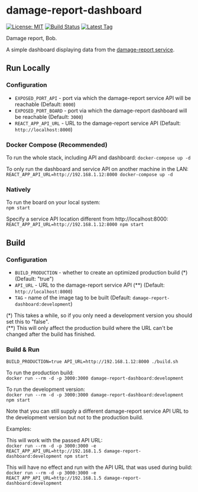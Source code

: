 # damage-report-dashboard
[![License: MIT](https://img.shields.io/badge/License-MIT-yellow.svg)](https://opensource.org/licenses/MIT)
[![Build Status](https://travis-ci.org/Rekhyt/damage-report-dashboard.svg?branch=master)](https://travis-ci.org/Rekhyt/damage-report-dashboard)
[![Latest Tag](https://img.shields.io/github/v/tag/rekhyt/damage-report-dashboard?style=flat)](https://github.com/Rekhyt/damage-report-dashboard/releases)

Damage report, Bob.

A simple dashboard displaying data from the [damage-report service](https://github.com/Rekhyt/damage-report).

## Run Locally
### Configuration
* `EXPOSED_PORT_API` - port via which the damage-report service API will be reachable (Default: `8000`)
* `EXPOSED_PORT_BOARD` - port via which the damage-report dashboard will be reachable (Default: `3000`)
* `REACT_APP_API_URL` - URL to the damage-report service API (Default: `http://localhost:8000`)

### Docker Compose (Recommended)
To run the whole stack, including API and dashboard:
`docker-compose up -d`

To only run the dashboard and service API on another machine in the LAN:
`REACT_APP_API_URL=http://192.168.1.12:8000 docker-compose up -d`

### Natively
To run the board on your local system:<br />`npm start`

Specify a service API location different from http://localhost:8000:<br />
`REACT_APP_API_URL=http://192.168.1.12:8000 npm start`

## Build
### Configuration
* `BUILD_PRODUCTION` - whether to create an optimized production build (*) (Default: "true")
* `API_URL` - URL to the damage-report service API (**) (Default: `http://localhost:8000`)
* `TAG` - name of the image tag to be built (Default: `damage-report-dashboard:development`)

(\*) This takes a while, so if you only need a development version you should set this to "false".<br />
(**) This will only affect the production build where the URL can't be changed after the build has finished.

### Build & Run
`BUILD_PRODUCTION=true API_URL=http://192.168.1.12:8000 ./build.sh`

To run the production build:<br />
`docker run --rm -d -p 3000:3000 damage-report-dashboard:development`

To run the development version:<br />
`docker run --rm -d -p 3000:3000 damage-report-dashboard:development npm start`

Note that you can still supply a different damage-report service API URL to the development version but not to the
production build.

Examples:

This will work with the passed API URL:<br />
`docker run --rm -d -p 3000:3000 -e REACT_APP_API_URL=http://192.168.1.5 damage-report-dashboard:development npm start`

This will have no effect and run with the API URL that was used during build:<br />
`docker run --rm -d -p 3000:3000 -e REACT_APP_API_URL=http://192.168.1.5 damage-report-dashboard:development`
